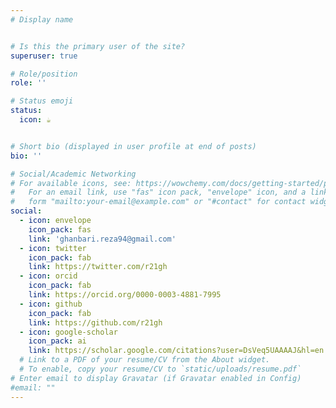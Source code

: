 ```yaml
---
# Display name


# Is this the primary user of the site?
superuser: true

# Role/position
role: ''

# Status emoji
status:
  icon: ☕️


# Short bio (displayed in user profile at end of posts)
bio: ''

# Social/Academic Networking
# For available icons, see: https://wowchemy.com/docs/getting-started/page-builder/#icons
#   For an email link, use "fas" icon pack, "envelope" icon, and a link in the
#   form "mailto:your-email@example.com" or "#contact" for contact widget.
social:
  - icon: envelope
    icon_pack: fas
    link: 'ghanbari.reza94@gmail.com'
  - icon: twitter
    icon_pack: fab
    link: https://twitter.com/r21gh
  - icon: orcid
    icon_pack: fab
    link: https://orcid.org/0000-0003-4881-7995
  - icon: github
    icon_pack: fab
    link: https://github.com/r21gh
  - icon: google-scholar
    icon_pack: ai
    link: https://scholar.google.com/citations?user=DsVeq5UAAAAJ&hl=en
  # Link to a PDF of your resume/CV from the About widget.
  # To enable, copy your resume/CV to `static/uploads/resume.pdf`
# Enter email to display Gravatar (if Gravatar enabled in Config)
#email: ""
---
```

